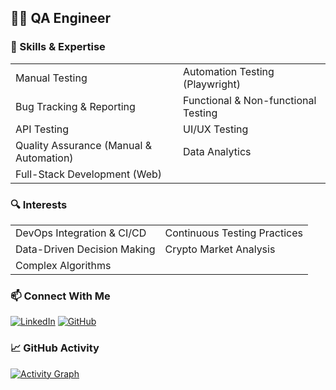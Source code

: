 ## 👨‍💻 QA Engineer

### 🧠 Skills & Expertise

|                                                 |                                              |
|-------------------------------------------------|----------------------------------------------|
| Manual Testing                                  | Automation Testing (Playwright)              |
| Bug Tracking & Reporting                        | Functional & Non-functional Testing          |
| API Testing                                     | UI/UX Testing                                |
| Quality Assurance (Manual & Automation)         | Data Analytics                               |
| Full-Stack Development (Web)                    |                                              |



### 🔍 Interests

|                              |                              |
|------------------------------|------------------------------|
| DevOps Integration & CI/CD   | Continuous Testing Practices |
| Data-Driven Decision Making  | Crypto Market Analysis       |
| Complex Algorithms           |                              |

### 📫 Connect With Me  
[![LinkedIn](https://img.shields.io/badge/LinkedIn-29599a?style=flat&logo=linkedin&logoColor=white)](https://www.linkedin.com/in/kdalmirante) [![GitHub](https://img.shields.io/badge/GitHub-000000?style=flat&logo=github&logoColor=white)](https://github.com/kibinzxc)

### 📈 GitHub Activity

[![Activity Graph](https://github-readme-activity-graph.vercel.app/graph?username=kibinzxc&theme=github-compact&days=30&custom_title=Activity%20over%20the%20past%2030%20days&hide_border=false&height=250&point=28a642)](https://github.com/kibinzxc?tab=repositories)
